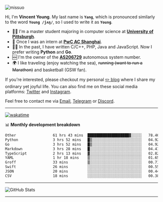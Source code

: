 <p align="left"> <img src="https://komarev.com/ghpvc/?username=missuo&label=Profile%20views&color=0e75b6&style=flat" alt="missuo" /> </p>


Hi, I'm **Vincent Young**. My last name is **`Yang`**, which is pronounced similarly to the word **`Young /jʌŋ/`**, so I used to write it as **`Young`**. 

-  👨‍🎓 I'm a master student majoring in computer science at [**University of Pittsburgh**](https://www.pitt.edu).
-  💼 Once I was an intern at **[PwC AC Shanghai](https://www.linkedin.com/company/pwc-ac-shanghai/)**.
-  👨‍💻 In the past, I have written C/C++, PHP, Java and JavaScript. Now I prefer writing **Python** and **Go**.
-  🆕 I'm the owner of the **[AS206729](https://bgp.tools/AS206729)** autonomous system number.
-  🌍 I like traveling (enjoy watching the sea), ~~running (want to run a Marathon)~~ and basketball (GSW fan).

If you're interested, please checkout my personal [✏️ blog](https://missuo.me/) where I share my ordinary yet joyful life. You can also find me on these social media platforms: [Twitter](https://twitter.com/m1ssuo) and [Instagram](https://www.instagram.com/m1ssuo).

Feel free to contact me via <a href="mailto:i@yyt.moe">Email</a>, [Telegram](https://t.me/missuo) or [Discord](https://discordapp.com/users/missuo#7448).

-------

[![wakatime](https://wakatime.com/badge/user/c13cd961-40ca-417a-afb6-1f9ea8ac295c.svg)](https://wakatime.com/@missuo)

📊 **Monthly development breakdown**
<!--START_SECTION:waka-->

```txt
Other                 61 hrs 43 mins  ███████████████████▓░░░░░   78.46 %
Python                3 hrs 52 mins   █▒░░░░░░░░░░░░░░░░░░░░░░░   04.92 %
Go                    3 hrs 52 mins   █▒░░░░░░░░░░░░░░░░░░░░░░░   04.92 %
Markdown              3 hrs 28 mins   █░░░░░░░░░░░░░░░░░░░░░░░░   04.41 %
TypeScript            2 hrs 13 mins   ▓░░░░░░░░░░░░░░░░░░░░░░░░   02.82 %
YAML                  1 hr 18 mins    ▒░░░░░░░░░░░░░░░░░░░░░░░░   01.65 %
Groff                 33 mins         ▒░░░░░░░░░░░░░░░░░░░░░░░░   00.71 %
Swift                 26 mins         ░░░░░░░░░░░░░░░░░░░░░░░░░   00.55 %
JSON                  20 mins         ░░░░░░░░░░░░░░░░░░░░░░░░░   00.44 %
CSV                   18 mins         ░░░░░░░░░░░░░░░░░░░░░░░░░   00.38 %
```

<!--END_SECTION:waka-->

-------

![GitHub Stats](https://github-readme-stats-opal-alpha-76.vercel.app/api?username=missuo&show_icons=true&theme=transparent)

-------

